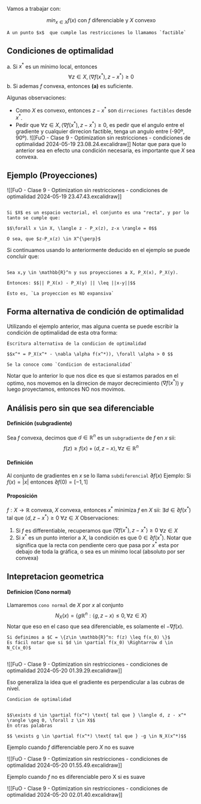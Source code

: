 
Vamos a trabajar con:

$$
min_{x \in X} f(x) \text{ con } f \text{ diferenciable y } X \text{ convexo}$$ 
```ad-info
A un punto $x$  que cumple las restricciones lo llamamos `factible`
```

## Condiciones de optimalidad

a. Si $x^*$ es un mínimo local, entonces $$\forall z \in X, \langle \nabla f(x^*), z-x^* \rangle \geq 0$$
b. Si ademas $f$ convexa, entonces **(a)** es suficiente.

Algunas observaciones:
- Como $X$ es convexo, entonces $z - x^*$ son `dirreciones factibles` desde $x^*$.
- Pedir que $\forall z \in X, \langle \nabla f(x^*), z-x^* \rangle \geq 0$, es pedir que el angulo entre el gradiente y cualquier dirrecion factible, tenga un angulo entre (-90º, 90º).
	![[FuO - Clase 9 - Optimization sin restricciones - condiciones de optimalidad 2024-05-19 23.08.24.excalidraw]]
	Notar que para que lo anterior sea en efecto una condición necesaria, es importante que $X$ sea convexa. 

## Ejemplo (Proyecciones)

![[FuO - Clase 9 - Optimization sin restricciones - condiciones de optimalidad 2024-05-19 23.47.43.excalidraw]]

```ad-attention

Si $X$ es un espacio vectorial, el conjunto es una "recta", y por lo tanto se cumple que:

$$\forall x \in X, \langle z - P_x(z), z-x \rangle = 0$$

O sea, que $z-P_x(z) \in X^{\perp}$
```

Si continuamos usando lo anteriormente deducido en el ejemplo se puede concluir que:

```ad-success

Sea x,y \in \mathbb{R}^n y sus proyecciones a X, P_X(x), P_X(y).

Entonces: $$|| P_X(x) - P_X(y) || \leq ||x-y||$$

Esto es, `La proyeccion es NO expansiva`
```


## Forma alternativa de condición de optimalidad

Utilizando el ejemplo anterior, mas alguna cuenta se puede escribir la condición de optimalidad de esta otra forma: 

```ad-important
Escritura alternativa de la condicion de optimalidad

$$x^* = P_X(x^* - \nabla \alpha f(x^*)), \forall \alpha > 0 $$ 

Se la conoce como `Condicion de estacionalidad`
```

Notar que lo anterior lo que nos dice es que si estamos parados en el optimo, nos movemos en la dirrecion de mayor decrecimiento ($\nabla f(x^*)$) y luego proyectamos, entonces NO nos movimos.


## Análisis pero sin que sea diferenciable

#### Definición (subgradiente)
Sea $f$ convexa, decimos que $d \in \mathbb{R}^n$ es un `subgradiente` de $f$ en $x$ sii:
$$
f(z) \geq f(x) + \langle d, z-x \rangle, \forall z \in \mathbb{R}^n
$$

#### Definición
Al conjunto de gradientes en $x$ se lo llama `subdiferencial` $\partial f(x)$ 
Ejemplo: Si $f(x) = |x|$ entonces $\partial f(0) = [-1,1]$ 


#### Proposición
$f : X \rightarrow \mathbb{R}$  convexa, $X$ convexa, entonces $x^*$ minimiza $f$ en $X$ sii:
$\exists d \in \partial f(x^*)$ tal que $\langle d, z-x^* \rangle \geq 0$ $\forall z \in X$ 
Observaciones: 
1. Si $f$ es differentiable, recuperamos que $\langle \nabla f(x^*), z-x^* \rangle \geq 0$ $\forall z \in X$ 
2. Si $x^*$ es un punto interior a $X$, la condición es que $0 \in \partial f(x^*)$.
		Notar que significa que la recta con pendiente cero que pasa por $x^*$ esta por debajo de toda la gráfica, o sea es un mínimo local (absoluto por ser convexa)


## Intepretacion geometrica

#### Definicion (Cono normal)
Llamaremos `cono normal` de $X$ por $x$ al conjunto $$N_X(x) = \{g\mathbb{R}^n: \langle g, z-x \rangle \leq 0, \forall z \in X\}$$
Notar que eso en el caso que sea diferenciable, es solamente el $-\nabla f(x)$. 

```ad-important
Si definimos a $C = \{z\in \mathbb{R}^n: f(z) \leq f(x_0) \}$ 
Es fácil notar que si $d \in \partial f(x_0) \Rightarrow d \in N_C(x_0)$ 


```
![[FuO - Clase 9 - Optimization sin restricciones - condiciones de optimalidad 2024-05-20 01.39.29.excalidraw]]


Eso generaliza la idea que el gradiente es perpendicular a las cubras de nivel.

```ad-important
Condicion de optimalidad


$$\exists d \in \partial f(x^*) \text{ tal que } \langle d, z - x^* \rangle \geq 0, \forall z \in X$$
En otras palabras

$$ \exists g \in \partial f(x^*) \text{ tal que } -g \in N_X(x^*)$$

```

Ejemplo cuando $f$ differenciable pero $X$ no es suave

![[FuO - Clase 9 - Optimization sin restricciones - condiciones de optimalidad 2024-05-20 01.55.49.excalidraw]]


Ejemplo cuando $f$ no es diferenciable pero X si es suave

![[FuO - Clase 9 - Optimization sin restricciones - condiciones de optimalidad 2024-05-20 02.01.40.excalidraw]]